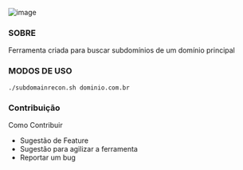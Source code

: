 ![image](https://github.com/Derivedhen/SUBDOMAIN-RECON/assets/105069842/68b90ef8-f000-46f7-bffb-fd6d9423ae4e)


### SOBRE
Ferramenta criada para buscar subdomínios de um domínio principal


### MODOS DE USO
```
./subdomainrecon.sh dominio.com.br
```

### Contribuição
Como Contribuir
- Sugestão de Feature
- Sugestão para agilizar a ferramenta
- Reportar um bug
